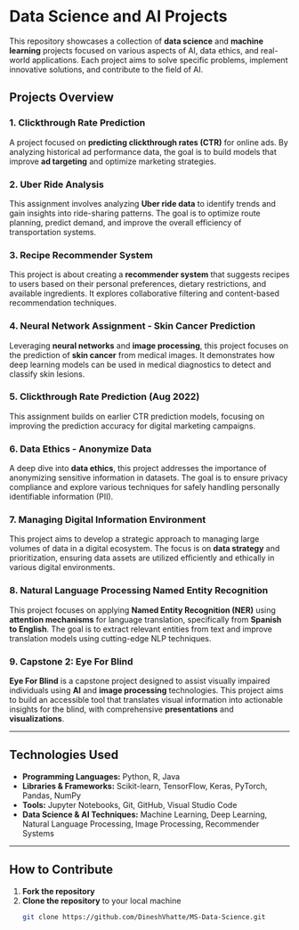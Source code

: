 # Data Science and AI Projects

This repository showcases a collection of **data science** and **machine learning** projects focused on various aspects of AI, data ethics, and real-world applications. Each project aims to solve specific problems, implement innovative solutions, and contribute to the field of AI.

## Projects Overview

### 1. **Clickthrough Rate Prediction**  
A project focused on **predicting clickthrough rates (CTR)** for online ads. By analyzing historical ad performance data, the goal is to build models that improve **ad targeting** and optimize marketing strategies.

### 2. **Uber Ride Analysis**  
This assignment involves analyzing **Uber ride data** to identify trends and gain insights into ride-sharing patterns. The goal is to optimize route planning, predict demand, and improve the overall efficiency of transportation systems.

### 3. **Recipe Recommender System**  
This project is about creating a **recommender system** that suggests recipes to users based on their personal preferences, dietary restrictions, and available ingredients. It explores collaborative filtering and content-based recommendation techniques.

### 4. **Neural Network Assignment - Skin Cancer Prediction**  
Leveraging **neural networks** and **image processing**, this project focuses on the prediction of **skin cancer** from medical images. It demonstrates how deep learning models can be used in medical diagnostics to detect and classify skin lesions.

### 5. **Clickthrough Rate Prediction (Aug 2022)**  
This assignment builds on earlier CTR prediction models, focusing on improving the prediction accuracy for digital marketing campaigns.

### 6. **Data Ethics - Anonymize Data**  
A deep dive into **data ethics**, this project addresses the importance of anonymizing sensitive information in datasets. The goal is to ensure privacy compliance and explore various techniques for safely handling personally identifiable information (PII).

### 7. **Managing Digital Information Environment**  
This project aims to develop a strategic approach to managing large volumes of data in a digital ecosystem. The focus is on **data strategy** and prioritization, ensuring data assets are utilized efficiently and ethically in various digital environments.

### 8. **Natural Language Processing Named Entity Recognition**  
This project focuses on applying **Named Entity Recognition (NER)** using **attention mechanisms** for language translation, specifically from **Spanish to English**. The goal is to extract relevant entities from text and improve translation models using cutting-edge NLP techniques.

### 9. **Capstone 2: Eye For Blind**  
**Eye For Blind** is a capstone project designed to assist visually impaired individuals using **AI** and **image processing** technologies. This project aims to build an accessible tool that translates visual information into actionable insights for the blind, with comprehensive **presentations** and **visualizations**.

---

## Technologies Used

- **Programming Languages:** Python, R, Java
- **Libraries & Frameworks:** Scikit-learn, TensorFlow, Keras, PyTorch, Pandas, NumPy
- **Tools:** Jupyter Notebooks, Git, GitHub, Visual Studio Code
- **Data Science & AI Techniques:** Machine Learning, Deep Learning, Natural Language Processing, Image Processing, Recommender Systems

---

## How to Contribute

1. **Fork the repository**  
2. **Clone the repository** to your local machine
   ```bash
   git clone https://github.com/DineshVhatte/MS-Data-Science.git

